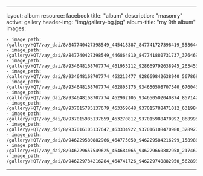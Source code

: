 
---
layout: album
resource: facebook
title: "album"
description: "masonry"
active: gallery
header-img: "img/gallery-bg.jpg"
album-title: "my 9th album"
images:
    
    - image_path: /gallery/HQT/vay_dai/8/847740427398549_445418387_847741727398419_5586447643166775675_n.jpg
    - image_path: /gallery/HQT/vay_dai/8/847740427398549_446864810_847741880731737_3764690843937171460_n.jpg
    - image_path: /gallery/HQT/vay_dai/8/934648168707774_461955212_928669792638945_2634539816571780831_n.jpg
    - image_path: /gallery/HQT/vay_dai/8/934648168707774_462213477_928669842638940_5678687027122166649_n.jpg
    - image_path: /gallery/HQT/vay_dai/8/934648168707774_462803176_934650508707540_6760430096325939724_n.jpg
    - image_path: /gallery/HQT/vay_dai/8/934648168707774_462902105_934650502040874_8571426218334246947_n.jpg
    - image_path: /gallery/HQT/vay_dai/8/937015785137679_463359648_937015788471012_6319844150333448962_n.jpg
    - image_path: /gallery/HQT/vay_dai/8/937015985137659_463270812_937015988470992_8689952703103484031_n.jpg
    - image_path: /gallery/HQT/vay_dai/8/937016105137647_463334922_937016108470980_3289278685615878144_n.jpg
    - image_path: /gallery/HQT/vay_dai/8/946229580882966_464775050_946229584216299_1589866296519935814_n.jpg
    - image_path: /gallery/HQT/vay_dai/8/946229657549625_464684065_946229660882958_2174677002744012648_n.jpg
    - image_path: /gallery/HQT/vay_dai/8/946229734216284_464741726_946229740882950_5628931148948662342_n.jpg
---
